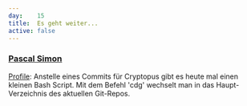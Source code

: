 ```yaml
---
day: 	15
title:	Es geht weiter...
active: false
---
```


### [Pascal Simon](https://github.com/psunix)
[Profile](https://github.com/psunix/profile): Anstelle eines Commits für Cryptopus gibt es heute mal einen kleinen Bash Script. Mit dem Befehl 'cdg' wechselt man in das Haupt-Verzeichnis des aktuellen Git-Repos.
